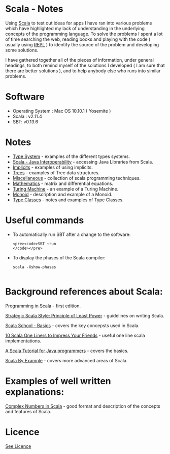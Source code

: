# Scala - Notes

Using [Scala](http://www.scala-lang.org/) to test out ideas for apps I have ran into various problems
which have highlighted my lack of understanding in the underlying concepts of the programming language.
To solve the problems I spent a lot of time searching the web, reading books and playing with the code (
usually using [REPL](http://www.javacodegeeks.com/2011/09/scala-tutorial-scala-repl-expressions.html) ) to
identify the source of the problem and developing some solutions.

I have gathered together all of the pieces of information, under general headings, to both remind
myself of the solutions I developed ( I am sure that there are better solutions ),
and to help anybody else who runs into similar problems.

# Software

* Operating System : Mac OS 10.10.1 ( Yosemite )
* Scala : v2.11.4
* SBT: v0.13.6


# Notes

* [Type System](/TypeSystem) - examples of the different types systems.
* [Scala - Java Interoperability](/Java-Interoperability) - accessing Java Libraries from Scala.
* [Implicits](/Implicits) - examples of using implicits.
* [Trees](/Trees) - examples of Tree data structures.
* [Miscellaneous](/Miscellaneous) - collection of scala programming techniques.
* [Mathematics](/Mathematics) - matrix and differential equations.
* [Turing Machine](/Turing-Machine) - an example of a Turing Machine.
* [Monoid](/Monoid) - description and example of a Monoid.
* [Type Classes](/TypeClasses) - notes and examples of Type Classes.


# Useful commands

* To automatically run SBT after a change to the software:

      <pre><code>SBT ~run
      </code></pre>

* To display the phases of the Scala compiler:

    <pre><code>scala -Xshow-phases
    </code></pre>

# Background references about Scala:

[Programming in Scala](http://www.lirmm.fr/~ducour/Doc-objets/scalabook.pdf) - first edition.

[Strategic Scala Style: Principle of Least Power](http://www.lihaoyi.com/post/StrategicScalaStylePrincipleofLeastPower.html) - guidelines on writing Scala.

[Scala School - Basics](https://twitter.github.io/scala_school/basics.html) - covers the key concepsts used in Scala.

[10 Scala One Liners to Impress Your Friends](https://gist.github.com/mkaz/d11f8f08719d6d27bab5) - useful one line scala implementations.

[A Scala Tutorial for Java programmers](http://www.scala-lang.org/docu/files/ScalaTutorial.pdf) - covers the basics.

[Scala By  Example](http://web.mit.edu/jhawk/mnt/spo/scala/old/share/doc/scala-1.4.0.3/ScalaByExample.pdf) - covers more advanced areas of Scala.

# Examples of well written explanations:

[Complex Numbers in Scala](http://www.stoyanr.com/2013/02/complex-numbers-in-scala.html) - good format and description of the concepts and features of Scala.

# Licence

[See Licence](/LICENSE)
